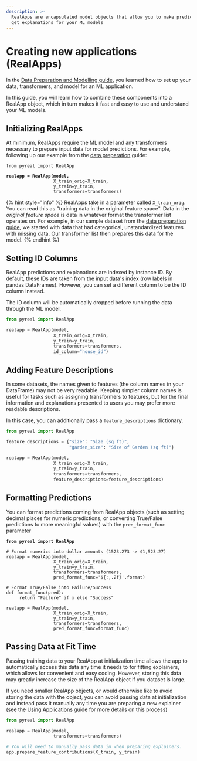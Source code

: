 ```yaml
---
description: >-
  RealApps are encapsulated model objects that allow you to make predictions and
  get explanations for your ML models
---
```


# Creating new applications (RealApps)

In the [Data Preparation and Modelling guide](data-preparation-and-modelling/), you learned how to set up your data, transformers, and model for an ML application.&#x20;

In this guide, you will learn how to combine these components into a RealApp object, which in turn makes it fast and easy to use and understand your ML models.

## Initializing RealApps

At minimum, RealApps require the ML model and any transformers necessary to prepare input data for model predictions. For example, following up our example from the [data preparation](data-preparation-and-modelling/) guide:

<pre class="language-python"><code class="lang-python">from pyreal import RealApp

<strong>realapp = RealApp(model,
</strong>                  X_train_orig=X_train,
                  y_train=y_train, 
                  transformers=transformers)
</code></pre>

{% hint style="info" %}
RealApps take in a parameter called `X_train_orig`. You can read this as "training data in the original feature space". Data in the _original feature space_ is data in whatever format the transformer list operates on. For example, in our sample dataset from the [data preparation guide](data-preparation-and-modelling/), we started with data that had categorical, unstandardized features with missing data. Our transformer list then prepares this data for the model.
{% endhint %}

## Setting ID Columns

RealApp predictions and explanations are indexed by instance ID. By default, these IDs are taken from the input data's index (row labels in pandas DataFrames). However, you can set a different column to be the ID column instead.&#x20;

The ID column will be automatically dropped before running the data through the ML model.

```python
from pyreal import RealApp

realapp = RealApp(model,
                  X_train_orig=X_train,
                  y_train=y_train, 
                  transformers=transformers,
                  id_column="house_id")
```

## Adding Feature Descriptions

In some datasets, the names given to features (the column names in your DataFrame) may not be very readable. Keeping simpler column names is useful for tasks such as assigning transformers to features, but for the final information and explanations presented to users you may prefer more readable descriptions.

In this case, you can additionally pass a `feature_descriptions` dictionary.

```python
from pyreal import RealApp

feature_descriptions = {"size": "Size (sq ft)",
                        "garden_size": "Size of Garden (sq ft)"}

realapp = RealApp(model,
                  X_train_orig=X_train, 
                  y_train=y_train,
                  transformers=transformers,
                  feature_descriptions=feature_descriptions)
```

## Formatting Predictions

You can format predictions coming from RealApp objects (such as setting decimal places for numeric predictions, or converting True/False predictions to more meaningful values) with the `pred_format_func` parameter

<pre class="language-python"><code class="lang-python"><strong>from pyreal import RealApp
</strong>
# Format numerics into dollar amounts (1523.273 -> $1,523.27)
realapp = RealApp(model,
                  X_train_orig=X_train, 
                  y_train=y_train,
                  transformers=transformers,
                  pred_format_func='${:,.2f}'.format)
              
# Format True/False into Failure/Success
def format_func(pred):
     return "Failure" if x else "Success"
     
realapp = RealApp(model,
                  X_train_orig=X_train, 
                  y_train=y_train,
                  transformers=transformers,
                  pred_format_func=format_func)
</code></pre>

## Passing Data at Fit Time

Passing training data to your RealApp at initialization time allows the app to automatically access this data any time it needs to for fitting explainers, which allows for convenient and easy coding. However, storing this data may greatly increase the size of the RealApp object if you dataset is large.

If you need smaller RealApp objects, or would otherwise like to avoid storing the data with the object, you can avoid passing data at initialization and instead pass it manually any time you are preparing a new explainer (see the [Using Applications](generating-explanations/) guide for more details on this process)

```python
from pyreal import RealApp

realapp = RealApp(model,
                  transformers=transformers)

# You will need to manually pass data in when preparing explainers.
app.prepare_feature_contributions(X_train, y_train)
```

